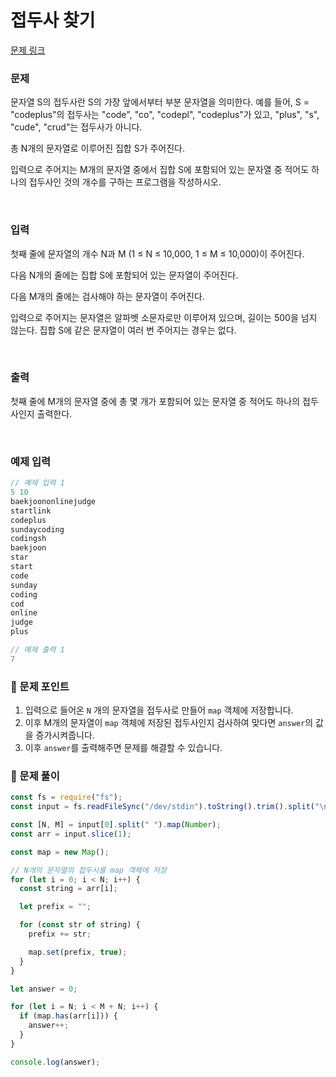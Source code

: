 # 접두사 찾기

[문제 링크](https://www.acmicpc.net/problem/14426)

### 문제

문자열 S의 접두사란 S의 가장 앞에서부터 부분 문자열을 의미한다. 예를 들어, S = "codeplus"의 접두사는 "code", "co", "codepl", "codeplus"가 있고, "plus", "s", "cude", "crud"는 접두사가 아니다.

총 N개의 문자열로 이루어진 집합 S가 주어진다.

입력으로 주어지는 M개의 문자열 중에서 집합 S에 포함되어 있는 문자열 중 적어도 하나의 접두사인 것의 개수를 구하는 프로그램을 작성하시오.

<br/>

### 입력

첫째 줄에 문자열의 개수 N과 M (1 ≤ N ≤ 10,000, 1 ≤ M ≤ 10,000)이 주어진다.

다음 N개의 줄에는 집합 S에 포함되어 있는 문자열이 주어진다.

다음 M개의 줄에는 검사해야 하는 문자열이 주어진다.

입력으로 주어지는 문자열은 알파벳 소문자로만 이루어져 있으며, 길이는 500을 넘지 않는다. 집합 S에 같은 문자열이 여러 번 주어지는 경우는 없다.

<br/>

### 출력

첫째 줄에 M개의 문자열 중에 총 몇 개가 포함되어 있는 문자열 중 적어도 하나의 접두사인지 출력한다.

<br/>

### 예제 입력

```jsx
// 예제 입력 1
5 10
baekjoononlinejudge
startlink
codeplus
sundaycoding
codingsh
baekjoon
star
start
code
sunday
coding
cod
online
judge
plus

// 예제 출력 1
7
```

### 📕 문제 포인트

1. 입력으로 들어온 `N` 개의 문자열을 접두사로 만들어 `map` 객체에 저장합니다.
2. 이후 M개의 문자열이 `map` 객체에 저장된 접두사인지 검사하여 맞다면 `answer`의 값을 증가시켜줍니다.
3. 이후 `answer`를 출력해주면 문제를 해결할 수 있습니다.

### 📝 문제 풀이

```js
const fs = require("fs");
const input = fs.readFileSync("/dev/stdin").toString().trim().split("\n");

const [N, M] = input[0].split(" ").map(Number);
const arr = input.slice(1);

const map = new Map();

// N개의 문자열의 접두사를 map 객체에 저장
for (let i = 0; i < N; i++) {
  const string = arr[i];

  let prefix = "";

  for (const str of string) {
    prefix += str;

    map.set(prefix, true);
  }
}

let answer = 0;

for (let i = N; i < M + N; i++) {
  if (map.has(arr[i])) {
    answer++;
  }
}

console.log(answer);
```
